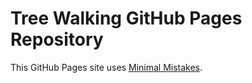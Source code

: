 # Tree Walking GitHub Pages Repository

This GitHub Pages site uses [Minimal Mistakes](https://github.com/mmistakes/mm-github-pages-starter).